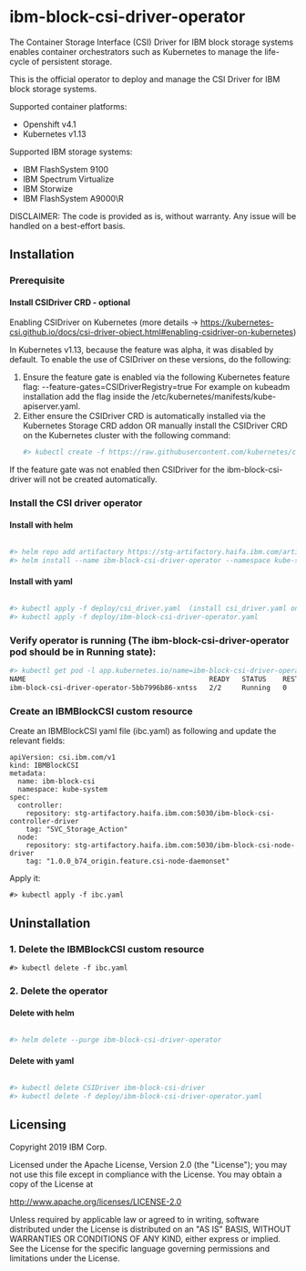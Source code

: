 # ibm-block-csi-driver-operator
The Container Storage Interface (CSI) Driver for IBM block storage systems enables container orchestrators such as Kubernetes to manage the life-cycle of persistent storage.

This is the official operator to deploy and manage the CSI Driver for IBM block storage systems.

Supported container platforms:
  - Openshift v4.1
  - Kubernetes v1.13

Supported IBM storage systems:
  - IBM FlashSystem 9100
  - IBM Spectrum Virtualize
  - IBM Storwize
  - IBM FlashSystem A9000\R

DISCLAIMER: The code is provided as is, without warranty. Any issue will be handled on a best-effort basis.

## Installation

### Prerequisite

#### Install CSIDriver CRD - optional
Enabling CSIDriver on Kubernetes (more details -> https://kubernetes-csi.github.io/docs/csi-driver-object.html#enabling-csidriver-on-kubernetes)

In Kubernetes v1.13, because the feature was alpha, it was disabled by default. To enable the use of CSIDriver on these versions, do the following:

1. Ensure the feature gate is enabled via the following Kubernetes feature flag: --feature-gates=CSIDriverRegistry=true
   For example on kubeadm installation add the flag inside the /etc/kubernetes/manifests/kube-apiserver.yaml.
2. Either ensure the CSIDriver CRD is automatically installed via the Kubernetes Storage CRD addon OR manually install the CSIDriver CRD on the Kubernetes cluster with the following command:
   ```sh
   #> kubectl create -f https://raw.githubusercontent.com/kubernetes/csi-api/master/pkg/crd/manifests/csidriver.yaml
   ```

If the feature gate was not enabled then CSIDriver for the ibm-block-csi-driver will not be created automatically.

### Install the CSI driver operator

#### Install with helm
```sh

#> helm repo add artifactory https://stg-artifactory.haifa.ibm.com/artifactory/chart-repo
#> helm install --name ibm-block-csi-driver-operator --namespace kube-system artifactory/ibm-block-csi-driver-operator

```
#### Install with yaml
```sh

#> kubectl apply -f deploy/csi_driver.yaml  (install csi_driver.yaml only if you are using Kubernetes v.1.14+)
#> kubectl apply -f deploy/ibm-block-csi-driver-operator.yaml

```

### Verify operator is running (The ibm-block-csi-driver-operator pod should be in Running state):
```sh
#> kubectl get pod -l app.kubernetes.io/name=ibm-block-csi-driver-operator -n kube-system
NAME                                             READY   STATUS    RESTARTS   AGE
ibm-block-csi-driver-operator-5bb7996b86-xntss   2/2     Running   0          10m
```

### Create an IBMBlockCSI custom resource
Create an IBMBlockCSI yaml file (ibc.yaml) as following and update the relevant fields:
```
apiVersion: csi.ibm.com/v1
kind: IBMBlockCSI
metadata:
  name: ibm-block-csi
  namespace: kube-system
spec:
  controller:
    repository: stg-artifactory.haifa.ibm.com:5030/ibm-block-csi-controller-driver
    tag: "SVC_Storage_Action"
  node:
    repository: stg-artifactory.haifa.ibm.com:5030/ibm-block-csi-node-driver
    tag: "1.0.0_b74_origin.feature.csi-node-daemonset"
```

Apply it:
```
#> kubectl apply -f ibc.yaml
```

## Uninstallation

### 1. Delete the IBMBlockCSI custom resource
```
#> kubectl delete -f ibc.yaml
```


### 2. Delete the operator

#### Delete with helm
```sh

#> helm delete --purge ibm-block-csi-driver-operator

```
#### Delete with yaml
```sh

#> kubectl delete CSIDriver ibm-block-csi-driver
#> kubectl delete -f deploy/ibm-block-csi-driver-operator.yaml

```

## Licensing

Copyright 2019 IBM Corp.

Licensed under the Apache License, Version 2.0 (the "License");
you may not use this file except in compliance with the License.
You may obtain a copy of the License at

http://www.apache.org/licenses/LICENSE-2.0

Unless required by applicable law or agreed to in writing, software
distributed under the License is distributed on an "AS IS" BASIS,
WITHOUT WARRANTIES OR CONDITIONS OF ANY KIND, either express or implied.
See the License for the specific language governing permissions and
limitations under the License.

